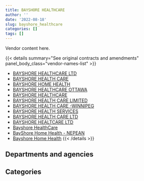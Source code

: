 ```yaml
---
title: BAYSHORE HEALTHCARE
author: ''
date: '2022-08-18'
slug: bayshore_healthcare
categories: []
tags: []
---
```


<script src="/rmarkdown-libs/htmlwidgets/htmlwidgets.js"></script>
<link href="/rmarkdown-libs/datatables-css/datatables-crosstalk.css" rel="stylesheet" />
<script src="/rmarkdown-libs/datatables-binding/datatables.js"></script>
<script src="/rmarkdown-libs/jquery/jquery-3.6.0.min.js"></script>
<link href="/rmarkdown-libs/dt-core-bootstrap/css/dataTables.bootstrap.min.css" rel="stylesheet" />
<link href="/rmarkdown-libs/dt-core-bootstrap/css/dataTables.bootstrap.extra.css" rel="stylesheet" />
<script src="/rmarkdown-libs/dt-core-bootstrap/js/jquery.dataTables.min.js"></script>
<script src="/rmarkdown-libs/dt-core-bootstrap/js/dataTables.bootstrap.min.js"></script>
<link href="/rmarkdown-libs/crosstalk/css/crosstalk.min.css" rel="stylesheet" />
<script src="/rmarkdown-libs/crosstalk/js/crosstalk.min.js"></script>
<script src="/rmarkdown-libs/htmlwidgets/htmlwidgets.js"></script>
<link href="/rmarkdown-libs/datatables-css/datatables-crosstalk.css" rel="stylesheet" />
<script src="/rmarkdown-libs/datatables-binding/datatables.js"></script>
<script src="/rmarkdown-libs/jquery/jquery-3.6.0.min.js"></script>
<link href="/rmarkdown-libs/dt-core-bootstrap/css/dataTables.bootstrap.min.css" rel="stylesheet" />
<link href="/rmarkdown-libs/dt-core-bootstrap/css/dataTables.bootstrap.extra.css" rel="stylesheet" />
<script src="/rmarkdown-libs/dt-core-bootstrap/js/jquery.dataTables.min.js"></script>
<script src="/rmarkdown-libs/dt-core-bootstrap/js/dataTables.bootstrap.min.js"></script>
<link href="/rmarkdown-libs/crosstalk/css/crosstalk.min.css" rel="stylesheet" />
<script src="/rmarkdown-libs/crosstalk/js/crosstalk.min.js"></script>

Vendor content here.

{{< details summary="See original contracts and amendments" panel_body_class="vendor-names-list" >}}
- [BAYSHORE HEALTHCARE LTD](https://search.open.canada.ca/en/ct/?sort=contract_value_f%20desc&page=1&search_text=%22BAYSHORE%20HEALTHCARE%20LTD%22)
- [BAYSHORE HEALTH CARE](https://search.open.canada.ca/en/ct/?sort=contract_value_f%20desc&page=1&search_text=%22BAYSHORE%20HEALTH%20CARE%22)
- [BAYSHORE HOME HEALTH](https://search.open.canada.ca/en/ct/?sort=contract_value_f%20desc&page=1&search_text=%22BAYSHORE%20HOME%20HEALTH%22)
- [BAYSHORE HEALTHCARE OTTAWA](https://search.open.canada.ca/en/ct/?sort=contract_value_f%20desc&page=1&search_text=%22BAYSHORE%20HEALTHCARE%20OTTAWA%22)
- [BAYSHORE HEALTHCARE](https://search.open.canada.ca/en/ct/?sort=contract_value_f%20desc&page=1&search_text=%22BAYSHORE%20HEALTHCARE%22)
- [BAYSHORE HEALTH CARE LIMITED](https://search.open.canada.ca/en/ct/?sort=contract_value_f%20desc&page=1&search_text=%22BAYSHORE%20HEALTH%20CARE%20LIMITED%22)
- [BAYSHORE HEALTH CARE -WINNIPEG](https://search.open.canada.ca/en/ct/?sort=contract_value_f%20desc&page=1&search_text=%22BAYSHORE%20HEALTH%20CARE%20-WINNIPEG%22)
- [BAYSHORE HEALTH SERVICES](https://search.open.canada.ca/en/ct/?sort=contract_value_f%20desc&page=1&search_text=%22BAYSHORE%20HEALTH%20SERVICES%22)
- [BAYSHORE HEALTH CARE LTD](https://search.open.canada.ca/en/ct/?sort=contract_value_f%20desc&page=1&search_text=%22BAYSHORE%20HEALTH%20CARE%20LTD%22)
- [BAYSHORE HEALTCARE LTD](https://search.open.canada.ca/en/ct/?sort=contract_value_f%20desc&page=1&search_text=%22BAYSHORE%20HEALTCARE%20LTD%22)
- [Bayshore HealthCare](https://search.open.canada.ca/en/ct/?sort=contract_value_f%20desc&page=1&search_text=%22Bayshore%20HealthCare%22)
- [BayShore Home Health - NEPEAN](https://search.open.canada.ca/en/ct/?sort=contract_value_f%20desc&page=1&search_text=%22BayShore%20Home%20Health%20-%20NEPEAN%22)
- [Bayshore Home Health](https://search.open.canada.ca/en/ct/?sort=contract_value_f%20desc&page=1&search_text=%22Bayshore%20Home%20Health%22)
{{< /details >}}

## Departments and agencies

<div id="htmlwidget-1" style="width:100%;height:auto;" class="datatables html-widget"></div>
<script type="application/json" data-for="htmlwidget-1">{"x":{"style":"bootstrap","filter":"none","vertical":false,"data":[["<a href=\"/departments/cra-arc/\">Canada Revenue Agency<\/a>","<a href=\"/departments/csc-scc/\">Correctional Service of Canada<\/a>","<a href=\"/departments/isc-sac/\">Indigenous Services Canada<\/a>","<a href=\"/departments/jus/\">Department of Justice Canada<\/a>","<a href=\"/departments/phac-aspc/\">Public Health Agency of Canada<\/a>","<a href=\"/departments/statcan/\">Statistics Canada<\/a>","<a href=\"/departments/vac-acc/\">Veterans Affairs Canada<\/a>"],[null,152616.04,2240.55,94879.91,null,10735,163364.64],[null,215430.34,30288.91,159654.31,null,null,null],[0,223847.25,65276.24,149115.91,293180.55,null,null],[0,246881.9,12375322.72,151056.48,8595132.48,null,null]],"container":"<table class=\"table table-striped table-hover row-border order-column display\">\n  <thead>\n    <tr>\n      <th>Department<\/th>\n      <th>2017-2018<\/th>\n      <th>2018-2019<\/th>\n      <th>2019-2020<\/th>\n      <th>2020-2021<\/th>\n    <\/tr>\n  <\/thead>\n<\/table>","options":{"order":[[4,"desc"]],"pageLength":10,"autoWidth":true,"columnDefs":[{"targets":1,"render":"function(data, type, row, meta) {\n    return type !== 'display' ? data : DTWidget.formatCurrency(data, \"$\", 2, 3, \",\", \".\", true, null);\n  }"},{"targets":2,"render":"function(data, type, row, meta) {\n    return type !== 'display' ? data : DTWidget.formatCurrency(data, \"$\", 2, 3, \",\", \".\", true, null);\n  }"},{"targets":3,"render":"function(data, type, row, meta) {\n    return type !== 'display' ? data : DTWidget.formatCurrency(data, \"$\", 2, 3, \",\", \".\", true, null);\n  }"},{"targets":4,"render":"function(data, type, row, meta) {\n    return type !== 'display' ? data : DTWidget.formatCurrency(data, \"$\", 2, 3, \",\", \".\", true, null);\n  }"},{"width":"16%","targets":[1,2,3,4]},{"className":"dt-right","targets":[1,2,3,4]}],"orderClasses":false}},"evals":["options.columnDefs.0.render","options.columnDefs.1.render","options.columnDefs.2.render","options.columnDefs.3.render"],"jsHooks":[]}</script>

## Categories

<div id="htmlwidget-2" style="width:100%;height:auto;" class="datatables html-widget"></div>
<script type="application/json" data-for="htmlwidget-2">{"x":{"style":"bootstrap","filter":"none","vertical":false,"data":[["<a href=\"/categories/10_office_management/\">Office management<\/a>","<a href=\"/categories/2_professional_services/\">Professional services<\/a>","<a href=\"/categories/4_medical/\">Medical<\/a>"],[150611,10735,262490.14],[179824.21,null,225549.35],[188143.57,null,543276.38],[147765.15,null,21220628.43]],"container":"<table class=\"table table-striped table-hover row-border order-column display\">\n  <thead>\n    <tr>\n      <th>Category<\/th>\n      <th>2017-2018<\/th>\n      <th>2018-2019<\/th>\n      <th>2019-2020<\/th>\n      <th>2020-2021<\/th>\n    <\/tr>\n  <\/thead>\n<\/table>","options":{"order":[[4,"desc"]],"dom":"t","pageLength":30,"autoWidth":true,"columnDefs":[{"targets":1,"render":"function(data, type, row, meta) {\n    return type !== 'display' ? data : DTWidget.formatCurrency(data, \"$\", 2, 3, \",\", \".\", true, null);\n  }"},{"targets":2,"render":"function(data, type, row, meta) {\n    return type !== 'display' ? data : DTWidget.formatCurrency(data, \"$\", 2, 3, \",\", \".\", true, null);\n  }"},{"targets":3,"render":"function(data, type, row, meta) {\n    return type !== 'display' ? data : DTWidget.formatCurrency(data, \"$\", 2, 3, \",\", \".\", true, null);\n  }"},{"targets":4,"render":"function(data, type, row, meta) {\n    return type !== 'display' ? data : DTWidget.formatCurrency(data, \"$\", 2, 3, \",\", \".\", true, null);\n  }"},{"width":"16%","targets":[1,2,3,4]},{"className":"dt-right","targets":[1,2,3,4]}],"orderClasses":false,"lengthMenu":[10,25,30,50,100]}},"evals":["options.columnDefs.0.render","options.columnDefs.1.render","options.columnDefs.2.render","options.columnDefs.3.render"],"jsHooks":[]}</script>
